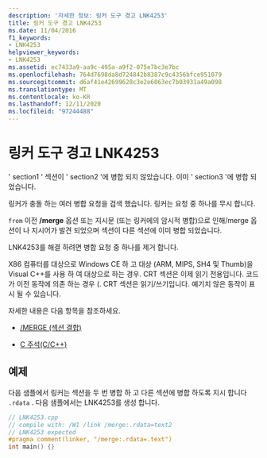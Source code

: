 ```yaml
---
description: '자세한 정보: 링커 도구 경고 LNK4253'
title: 링커 도구 경고 LNK4253
ms.date: 11/04/2016
f1_keywords:
- LNK4253
helpviewer_keywords:
- LNK4253
ms.assetid: ec7433a9-aa9c-495a-a9f2-075e7bc3e7bc
ms.openlocfilehash: 764d7698da8d724842b8387c9c4356bfce951079
ms.sourcegitcommit: d6af41e42699628c3e2e6063ec7b03931a49a098
ms.translationtype: MT
ms.contentlocale: ko-KR
ms.lasthandoff: 12/11/2020
ms.locfileid: "97244488"
---
```

# <a name="linker-tools-warning-lnk4253"></a>링커 도구 경고 LNK4253

' section1 ' 섹션이 ' section2 '에 병합 되지 않았습니다. 이미 ' section3 '에 병합 되었습니다.

링커가 충돌 하는 여러 병합 요청을 검색 했습니다. 링커는 요청 중 하나를 무시 합니다.

 `from` 이전 **/merge** 옵션 또는 지시문 (또는 링커에의 암시적 병합)으로 인해/merge 옵션이 나 지시어가 발견 되었으며 섹션이 다른 섹션에 이미 병합 되었습니다.

LNK4253를 해결 하려면 병합 요청 중 하나를 제거 합니다.

X86 컴퓨터를 대상으로 Windows CE 하 고 대상 (ARM, MIPS, SH4 및 Thumb)을 Visual C++를 사용 하 여 대상으로 하는 경우. CRT 섹션은 이제 읽기 전용입니다. 코드가 이전 동작에 의존 하는 경우 (. CRT 섹션은 읽기/쓰기입니다. 예기치 않은 동작이 표시 될 수 있습니다.

자세한 내용은 다음 항목을 참조하세요.

- [/MERGE (섹션 결합)](../../build/reference/merge-combine-sections.md)

- [C 주석(C/C++)](../../preprocessor/comment-c-cpp.md)

## <a name="example"></a>예제

다음 샘플에서 링커는 섹션을 두 번 병합 하 고 다른 섹션에 병합 하도록 지시 합니다 `.rdata` . 다음 샘플에서는 LNK4253를 생성 합니다.

```cpp
// LNK4253.cpp
// compile with: /W1 /link /merge:.rdata=text2
// LNK4253 expected
#pragma comment(linker, "/merge:.rdata=.text")
int main() {}
```
